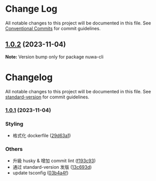 # Change Log

All notable changes to this project will be documented in this file.
See [Conventional Commits](https://conventionalcommits.org) for commit guidelines.

## [1.0.2](https://github.com/WeilinerL/nuwa-cli/compare/v1.0.1...v1.0.2) (2023-11-04)

**Note:** Version bump only for package nuwa-cli

# Changelog

All notable changes to this project will be documented in this file. See [standard-version](https://github.com/conventional-changelog/standard-version) for commit guidelines.

### [1.0.1](https://github.com/WeilinerL/nuwa-cli/compare/v1.0.0...v1.0.1) (2023-11-04)

### Styling

- 格式化 dockerfile ([29d63a1](https://github.com/WeilinerL/nuwa-cli/commit/29d63a171d94ff475a65e9326e0fa7711673ef3c))

### Others

- 升級 husky & 增加 commit lint ([f193c93](https://github.com/WeilinerL/nuwa-cli/commit/f193c93c0d5da56b4f7cf77052ad7baef15426fe))
- 通过 standard-version 发版 ([13c693d](https://github.com/WeilinerL/nuwa-cli/commit/13c693d9596443fe07d3610bf44e3553e19116d0))
- update tsconfig ([03b4a4f](https://github.com/WeilinerL/nuwa-cli/commit/03b4a4f3e8ebcb16ca2fc9372efe3bc9acc32cae))
